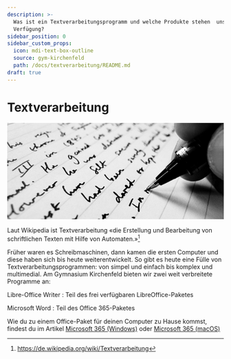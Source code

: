 ```yaml
---
description: >-
  Was ist ein Textverarbeitungsprogramm und welche Produkte stehen  uns zur
  Verfügung?
sidebar_position: 0
sidebar_custom_props:
  icon: mdi-text-box-outline
  source: gym-kirchenfeld
  path: /docs/textverarbeitung/README.md
draft: true
---
```


# Textverarbeitung

![*writing* von Jonathan Kim via [flickr](https://www.flickr.com/photos/jkim1/452830868)](./images/writing.jpg)

Laut Wikipedia ist Textverarbeitung «die Erstellung und Bearbeitung von schriftlichen Texten mit Hilfe von Automaten.»[^wikipedia]

Früher waren es Schreibmaschinen, dann kamen die ersten Computer und diese haben sich bis heute weiterentwickelt. So gibt es heute eine Fülle von Textverarbeitungsprogrammen: von simpel und einfach bis komplex und multimedial. Am Gymnasium Kirchenfeld bieten wir zwei weit verbreitete Programme an:

Libre-Office Writer
: Teil des frei verfügbaren LibreOffice-Paketes

Microsoft Word
: Teil des Office 365-Paketes

Wie du zu einem Office-Paket für deinen Computer zu Hause kommst, findest du im Artikel [Microsoft 365 (Windows)](../byod/windows/365/) oder [Microsoft 365 (macOS)](../byod/macos/365/)


[^wikipedia]: https://de.wikipedia.org/wiki/Textverarbeitung
